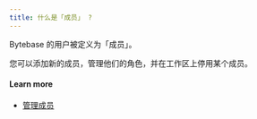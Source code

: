 ```yaml
---
title: 什么是「成员」 ?
---
```


Bytebase 的用户被定义为「成员」。

您可以添加新的成员，管理他们的角色，并在工作区上停用某个成员。

#### Learn more

- [管理成员](https://www.bytebase.com/docs/get-started/step-by-step/manage-members)
